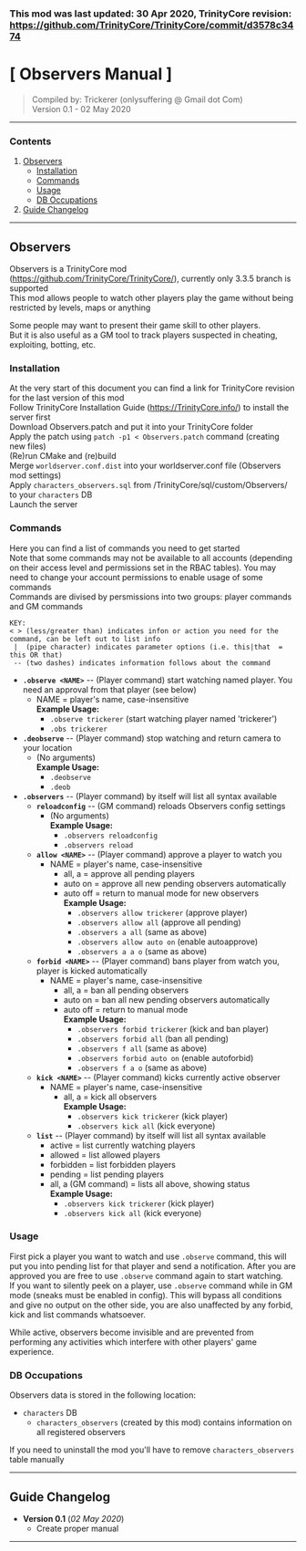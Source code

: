 ### This mod was last updated: 30 Apr 2020, TrinityCore revision: https://github.com/TrinityCore/TrinityCore/commit/d3578c3474

# [ Observers Manual ]
>Compiled by: Trickerer (onlysuffering @ Gmail dot Com)  
>Version 0.1 - 02 May 2020  

---------------------------------------
### Contents
1. [Observers](#observers)
    - [Installation](#installation)
    - [Commands](#commands)
    - [Usage](#usage)
    - [DB Occupations](#db-occupations)
3. [Guide Changelog](#guide-changelog)

---------------------------------------

## Observers
Observers is a TrinityCore mod (https://github.com/TrinityCore/TrinityCore/), currently only 3.3.5 branch is supported  
This mod allows people to watch other players play the game without being restricted by levels, maps or anything  

Some people may want to present their game skill to other players.  
But it is also useful as a GM tool to track players suspected in cheating, exploiting, botting, etc.  

### Installation
At the very start of this document you can find a link for TrinityCore revision for the last version of this mod  
Follow TrinityCore Installation Guide (https://TrinityCore.info/) to install the server first  
Download Observers.patch and put it into your TrinityCore folder  
Apply the patch using `patch -p1 < Observers.patch` command (creating new files)  
(Re)run CMake and (re)build  
Merge `worldserver.conf.dist` into your worldserver.conf file (Observers mod settings)  
Apply `characters_observers.sql` from /TrinityCore/sql/custom/Observers/ to your `characters` DB  
Launch the server

### Commands
Here you can find a list of commands you need to get started  
Note that some commands may not be available to all accounts (depending on their access level and permissions set in the RBAC tables). You may need to change your account permissions to enable usage of some commands  
Commands are divised by persmissions into two groups: player commands and GM commands
```
KEY:
< > (less/greater than) indicates infon or action you need for the command, can be left out to list info  
 |  (pipe character) indicates parameter options (i.e. this|that  = this OR that)  
 -- (two dashes) indicates information follows about the command  
```
* **`.observe <NAME>`** -- (Player command) start watching named player. You need an approval from that player (see below)  
    - NAME = player's name, case-insensitive  
    **Example Usage:**  
        - `.observe trickerer` (start watching player named 'trickerer')  
        - `.obs trickerer`  
* **`.deobserve`** -- (Player command) stop watching and return camera to your location  
    - (No arguments)  
    **Example Usage:**  
        - `.deobserve`  
        - `.deob`  
* **`.observers`** -- (Player command) by itself will list all syntax available  
    - **`reloadconfig`** -- (GM command) reloads Observers config settings  
        - (No arguments)  
        **Example Usage:**  
            - `.observers reloadconfig`  
            - `.observers reload`  
    - **`allow <NAME>`** -- (Player command) approve a player to watch you  
        - NAME = player's name, case-insensitive  
            - all, a = approve all pending players  
            - auto on = approve all new pending observers automatically  
            - auto off = return to manual mode for new observers  
            **Example Usage:**  
                - `.observers allow trickerer` (approve player)  
                - `.observers allow all` (approve all pending)  
                - `.observers a all` (same as above)  
                - `.observers allow auto on` (enable autoapprove)  
                - `.observers a a o` (same as above)  
    - **`forbid <NAME>`** -- (Player command) bans player from watch you, player is kicked automatically  
        - NAME = player's name, case-insensitive  
            - all, a = ban all pending observers  
            - auto on = ban all new pending observers automatically  
            - auto off = return to manual mode  
            **Example Usage:**  
                - `.observers forbid trickerer` (kick and ban player)  
                - `.observers forbid all` (ban all pending)  
                - `.observers f all` (same as above)  
                - `.observers forbid auto on` (enable autoforbid)  
                - `.observers f a o` (same as above)  
    - **`kick <NAME>`** -- (Player command) kicks currently active observer  
        - NAME = player's name, case-insensitive  
            - all, a = kick all observers  
            **Example Usage:**  
                - `.observers kick trickerer` (kick player)  
                - `.observers kick all` (kick everyone)  
    - **`list`** -- (Player command) by itself will list all syntax available  
        - active = list currently watching players  
        - allowed = list allowed players  
        - forbidden = list forbidden players  
        - pending = list pending players  
        - all, a (GM command) = lists all above, showing status  
        **Example Usage:**  
            - `.observers kick trickerer` (kick player)  
            - `.observers kick all` (kick everyone)  

### Usage
First pick a player you want to watch and use `.observe` command, this will put you into pending list for that player and send a notification. After you are approved you are free to use `.observe` command again to start watching.  
If you want to silently peek on a player, use `.observe` command while in GM mode (sneaks must be enabled in config). This will bypass all conditions and give no output on the other side, you are also unaffected by any forbid, kick and list commands whatsoever.  
  
While active, observers become invisible and are prevented from performing any activities which interfere with other players' game experience. 
### DB Occupations
Observers data is stored in the following location:

- `characters` DB
    - `characters_observers` (created by this mod) contains information on all registered observers  

If you need to uninstall the mod you'll have to remove `characters_observers` table manually

---------------------------------------
## Guide Changelog

- **Version 0.1** (_02 May 2020_)
    - Create proper manual

---------------------------------------
